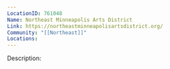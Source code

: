 ```yaml
---
LocationID: 761048
Name: Northeast Minneapolis Arts District
Link: https://northeastminneapolisartsdistrict.org/
Community: "[[Northeast]]"
Locations: 
---
```


Description:
